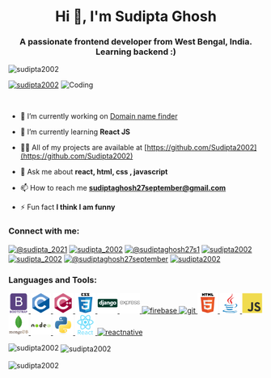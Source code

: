 <h1 align="center">Hi 👋, I'm Sudipta Ghosh</h1>
<h3 align="center">A passionate frontend developer from West Bengal, India. Learning backend :)</h3>

<p align="left"> <img src="https://komarev.com/ghpvc/?username=sudipta2002&label=Profile%20views&color=0e75b6&style=flat" alt="sudipta2002" /> </p>
<img align="right" alt="Coding" width="400" src="https://dribbble.com/shots/15829199-Another-Day-Another-Dollar"/>

<p align="left"> <a href="https://github.com/ryo-ma/github-profile-trophy"><img src="https://github-profile-trophy.vercel.app/?username=sudipta2002" alt="sudipta2002" /></a> </p>

<p align="left"> <a href="https://twitter.com/" target="blank"><img src="https://img.shields.io/twitter/follow/?logo=twitter&style=for-the-badge" alt="" /></a> </p>

- 🔭 I’m currently working on [Domain name finder](http://Sudipta2002.github.io/nameIt/)

- 🌱 I’m currently learning **React JS**

- 👨‍💻 All of my projects are available at [https://github.com/Sudipta2002](https://github.com/Sudipta2002)

- 💬 Ask me about **react, html, css , javascript**

- 📫 How to reach me **sudiptaghosh27september@gmail.com**

- ⚡ Fun fact **I think I am funny**

<h3 align="left">Connect with me:</h3>
<p align="left">
<a href="https://codepen.io/@sudipta_2021" target="blank"><img align="center" src="https://raw.githubusercontent.com/rahuldkjain/github-profile-readme-generator/master/src/images/icons/Social/codepen.svg" alt="@sudipta_2021" height="30" width="40" /></a>
<a href="https://www.codechef.com/users/sudipta_2002" target="blank"><img align="center" src="https://cdn.jsdelivr.net/npm/simple-icons@3.1.0/icons/codechef.svg" alt="sudipta_2002" height="30" width="40" /></a>
<a href="https://www.hackerrank.com/@sudiptaghosh27s1" target="blank"><img align="center" src="https://raw.githubusercontent.com/rahuldkjain/github-profile-readme-generator/master/src/images/icons/Social/hackerrank.svg" alt="@sudiptaghosh27s1" height="30" width="40" /></a>
<a href="https://codeforces.com/profile/sudipta2002" target="blank"><img align="center" src="https://cdn.jsdelivr.net/npm/simple-icons@3.0.1/icons/codeforces.svg" alt="sudipta2002" height="30" width="40" /></a>
<a href="https://www.leetcode.com/sudipta_2002" target="blank"><img align="center" src="https://raw.githubusercontent.com/rahuldkjain/github-profile-readme-generator/master/src/images/icons/Social/leet-code.svg" alt="sudipta_2002" height="30" width="40" /></a>
<a href="https://www.hackerearth.com/@sudiptaghosh27september" target="blank"><img align="center" src="https://raw.githubusercontent.com/rahuldkjain/github-profile-readme-generator/master/src/images/icons/Social/hackerearth.svg" alt="@sudiptaghosh27september" height="30" width="40" /></a>
<a href="https://auth.geeksforgeeks.org/user/sudipta2002" target="blank"><img align="center" src="https://raw.githubusercontent.com/rahuldkjain/github-profile-readme-generator/master/src/images/icons/Social/geeks-for-geeks.svg" alt="sudipta2002" height="30" width="40" /></a>
</p>

<h3 align="left">Languages and Tools:</h3>
<p align="left"> <a href="https://getbootstrap.com" target="_blank"> <img src="https://raw.githubusercontent.com/devicons/devicon/master/icons/bootstrap/bootstrap-plain-wordmark.svg" alt="bootstrap" width="40" height="40"/> </a> <a href="https://www.cprogramming.com/" target="_blank"> <img src="https://raw.githubusercontent.com/devicons/devicon/master/icons/c/c-original.svg" alt="c" width="40" height="40"/> </a> <a href="https://www.w3schools.com/cpp/" target="_blank"> <img src="https://raw.githubusercontent.com/devicons/devicon/master/icons/cplusplus/cplusplus-original.svg" alt="cplusplus" width="40" height="40"/> </a> <a href="https://www.w3schools.com/css/" target="_blank"> <img src="https://raw.githubusercontent.com/devicons/devicon/master/icons/css3/css3-original-wordmark.svg" alt="css3" width="40" height="40"/> </a> <a href="https://www.djangoproject.com/" target="_blank"> <img src="https://raw.githubusercontent.com/devicons/devicon/master/icons/django/django-original.svg" alt="django" width="40" height="40"/> </a> <a href="https://expressjs.com" target="_blank"> <img src="https://raw.githubusercontent.com/devicons/devicon/master/icons/express/express-original-wordmark.svg" alt="express" width="40" height="40"/> </a> <a href="https://firebase.google.com/" target="_blank"> <img src="https://www.vectorlogo.zone/logos/firebase/firebase-icon.svg" alt="firebase" width="40" height="40"/> </a> <a href="https://git-scm.com/" target="_blank"> <img src="https://www.vectorlogo.zone/logos/git-scm/git-scm-icon.svg" alt="git" width="40" height="40"/> </a> <a href="https://www.w3.org/html/" target="_blank"> <img src="https://raw.githubusercontent.com/devicons/devicon/master/icons/html5/html5-original-wordmark.svg" alt="html5" width="40" height="40"/> </a> <a href="https://www.java.com" target="_blank"> <img src="https://raw.githubusercontent.com/devicons/devicon/master/icons/java/java-original.svg" alt="java" width="40" height="40"/> </a> <a href="https://developer.mozilla.org/en-US/docs/Web/JavaScript" target="_blank"> <img src="https://raw.githubusercontent.com/devicons/devicon/master/icons/javascript/javascript-original.svg" alt="javascript" width="40" height="40"/> </a> <a href="https://www.mongodb.com/" target="_blank"> <img src="https://raw.githubusercontent.com/devicons/devicon/master/icons/mongodb/mongodb-original-wordmark.svg" alt="mongodb" width="40" height="40"/> </a> <a href="https://nodejs.org" target="_blank"> <img src="https://raw.githubusercontent.com/devicons/devicon/master/icons/nodejs/nodejs-original-wordmark.svg" alt="nodejs" width="40" height="40"/> </a> <a href="https://www.python.org" target="_blank"> <img src="https://raw.githubusercontent.com/devicons/devicon/master/icons/python/python-original.svg" alt="python" width="40" height="40"/> </a> <a href="https://reactjs.org/" target="_blank"> <img src="https://raw.githubusercontent.com/devicons/devicon/master/icons/react/react-original-wordmark.svg" alt="react" width="40" height="40"/> </a> <a href="https://reactnative.dev/" target="_blank"> <img src="https://reactnative.dev/img/header_logo.svg" alt="reactnative" width="40" height="40"/> </a> </p>

<p><img align="left" src="https://github-readme-stats.vercel.app/api/top-langs?username=sudipta2002&show_icons=true&locale=en&layout=compact" alt="sudipta2002" /></p>

<p>&nbsp;<img align="center" src="https://github-readme-stats.vercel.app/api?username=sudipta2002&show_icons=true&locale=en" alt="sudipta2002" /></p>

<p><img align="center" src="https://github-readme-streak-stats.herokuapp.com/?user=sudipta2002&" alt="sudipta2002" /></p>
